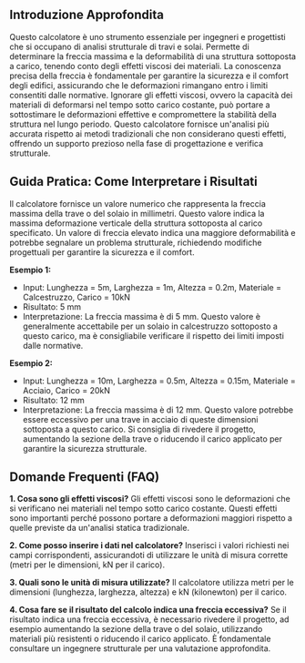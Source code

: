 ## Introduzione Approfondita

Questo calcolatore è uno strumento essenziale per ingegneri e progettisti che si occupano di analisi strutturale di travi e solai.  Permette di determinare la freccia massima e la deformabilità di una struttura sottoposta a carico, tenendo conto degli effetti viscosi dei materiali.  La conoscenza precisa della freccia è fondamentale per garantire la sicurezza e il comfort degli edifici, assicurando che le deformazioni rimangano entro i limiti consentiti dalle normative.  Ignorare gli effetti viscosi, ovvero la capacità dei materiali di deformarsi nel tempo sotto carico costante, può portare a sottostimare le deformazioni effettive e compromettere la stabilità della struttura nel lungo periodo. Questo calcolatore fornisce un'analisi più accurata rispetto ai metodi tradizionali che non considerano questi effetti, offrendo un supporto prezioso nella fase di progettazione e verifica strutturale.

## Guida Pratica: Come Interpretare i Risultati

Il calcolatore fornisce un valore numerico che rappresenta la freccia massima della trave o del solaio in millimetri.  Questo valore indica la massima deformazione verticale della struttura sottoposta al carico specificato.  Un valore di freccia elevato indica una maggiore deformabilità e potrebbe segnalare un problema strutturale, richiedendo modifiche progettuali per garantire la sicurezza e il comfort.

**Esempio 1:**
- Input: Lunghezza = 5m, Larghezza = 1m, Altezza = 0.2m, Materiale = Calcestruzzo, Carico = 10kN
- Risultato: 5 mm
- Interpretazione: La freccia massima è di 5 mm. Questo valore è generalmente accettabile per un solaio in calcestruzzo sottoposto a questo carico, ma è consigliabile verificare il rispetto dei limiti imposti dalle normative.

**Esempio 2:**
- Input: Lunghezza = 10m, Larghezza = 0.5m, Altezza = 0.15m, Materiale = Acciaio, Carico = 20kN
- Risultato: 12 mm
- Interpretazione: La freccia massima è di 12 mm. Questo valore potrebbe essere eccessivo per una trave in acciaio di queste dimensioni sottoposta a questo carico.  Si consiglia di rivedere il progetto, aumentando la sezione della trave o riducendo il carico applicato per garantire la sicurezza strutturale.

## Domande Frequenti (FAQ)

**1. Cosa sono gli effetti viscosi?** Gli effetti viscosi sono le deformazioni che si verificano nei materiali nel tempo sotto carico costante.  Questi effetti sono importanti perché possono portare a deformazioni maggiori rispetto a quelle previste da un'analisi statica tradizionale.

**2. Come posso inserire i dati nel calcolatore?**  Inserisci i valori richiesti nei campi corrispondenti, assicurandoti di utilizzare le unità di misura corrette (metri per le dimensioni, kN per il carico).

**3. Quali sono le unità di misura utilizzate?** Il calcolatore utilizza metri per le dimensioni (lunghezza, larghezza, altezza) e kN (kilonewton) per il carico.

**4. Cosa fare se il risultato del calcolo indica una freccia eccessiva?** Se il risultato indica una freccia eccessiva, è necessario rivedere il progetto, ad esempio aumentando la sezione della trave o del solaio, utilizzando materiali più resistenti o riducendo il carico applicato.  È fondamentale consultare un ingegnere strutturale per una valutazione approfondita.
